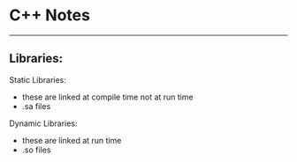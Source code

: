 # C++ Notes

_________________________

## Libraries:

Static Libraries:

- these are linked at compile time not at run time
- .sa files

Dynamic Libraries:

- these are linked at run time 
- .so files